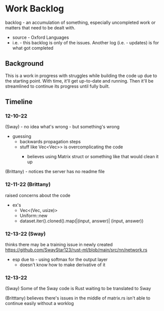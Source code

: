 # Work Backlog
backlog - an accumulation of something, especially uncompleted work or matters that need to be dealt with.
* source - Oxford Languages
* i.e. - this backlog is only of the issues. Another log (i.e. - updates) is for what got completed

## Background
This is a work in progress with struggles while building the code up due to the starting point. With time, it'll get up-to-date and running. Then it'll be streamlined to continue its progress until fully built.

## Timeline
### 12-10-22
(Sway) - no idea what's wrong - but something's wrong
* guessing
  * backwards propagation steps
  * stuff like Vec<Vec<T>>> is overcomplicating the code
    * believes using Matrix struct or something like that would clean it up


(Brittany) - notices the server has no readme file

### 12-11-22 (Brittany)
raised concerns about the code
* ex's
  * Vec<(Vec<f64>, usize)>
  * Uniform::new
  * dataset.iter().cloned().map(|(input, answer)| (input, answer))
 
### 12-13-22 (Sway)
thinks there may be a training issue in newly created https://github.com/SwayStar123/rust-ml/blob/main/src/nn/network.rs
* esp due to - using softmax for the output layer
  * doesn't know how to make derivative of it

### 12-13-22 
(Sway)
Some of the Sway code is Rust waiting to be translated to Sway

 (Britttany)
 believes there's issues in the middle of matrix.rs
 isn't able to continue easily without a worklog
